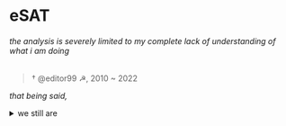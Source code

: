 # eSAT

###### the analysis is severely limited to my complete lack of understanding of what i am doing

>  † @editor99 ☭, 2010 ~ 2022

*that being said,*

<details>
<summary>we still are</summary>

talented elites

</details>

